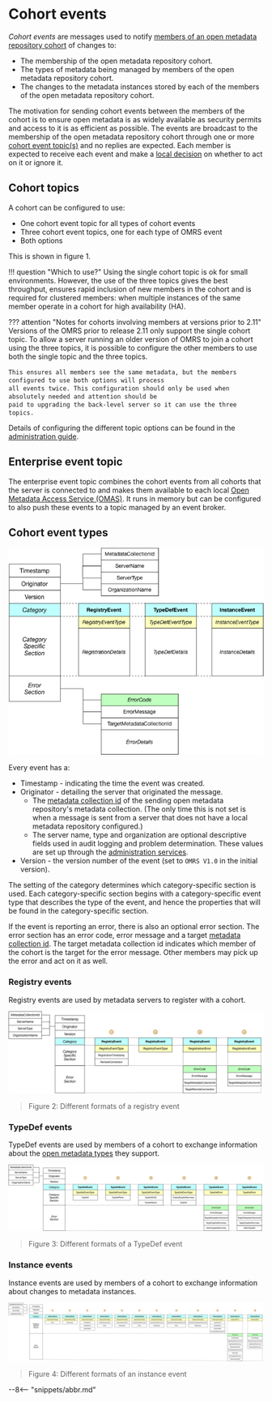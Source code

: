 <!-- SPDX-License-Identifier: CC-BY-4.0 -->
<!-- Copyright Contributors to the Egeria project. -->

# Cohort events

*Cohort events* are messages used to notify [members of an open metadata repository cohort](/egeria-docs/concepts/cohort-members) of changes to:

- The membership of the open metadata repository cohort.
- The types of metadata being managed by members of the open metadata repository cohort.
- The changes to the metadata instances stored by each of the members of the open metadata repository cohort.

The motivation for sending cohort events between the members of the cohort is to ensure open metadata is as widely available as security permits and access to it is as efficient as possible.  The events are broadcast to the membership of the open metadata repository cohort through one or more [cohort event topic(s)](#cohort-topics) and no replies are expected. Each member is expected to receive each event and make a [local decision](/egeria-docs/concepts/open-metadata-exchange-rule) on whether to act on it or ignore it.

## Cohort topics

A cohort can be configured to use:

- One cohort event topic for all types of cohort events
- Three cohort event topics, one for each type of OMRS event
- Both options

This is shown in figure 1.



!!! question "Which to use?"
    Using the single cohort topic is ok for small environments. However, the use of the three topics gives
    the best throughput, ensures rapid inclusion of new members in the cohort and is required for clustered members:
    when multiple instances of the same member operate in a cohort for high availability (HA).

??? attention "Notes for cohorts involving members at versions prior to 2.11"
    Versions of the OMRS prior to release 2.11 only support the single cohort topic.
    To allow a server running an older version of OMRS to join a cohort using the three topics, it is possible to
    configure the other members to use both the single topic and the three topics.

    This ensures all members see the same metadata, but the members configured to use both options will process
    all events twice. This configuration should only be used when absolutely needed and attention should be
    paid to upgrading the back-level server so it can use the three topics.

Details of configuring the different topic options can be found in the
[administration guide](/egeria-docs/guides/admin/guide).

## Enterprise event topic

The enterprise event topic combines the cohort events from all cohorts that the server is connected to and makes them available to each local [Open Metadata Access Service (OMAS)](/egeria-docs/services/omas).  It runs in memory but can be configured to also push these events to a topic managed by an event broker.

## Cohort event types

![OMRS event format (version 1)](cohort-event-format.png)

Every event has a:

- Timestamp - indicating the time the event was created.
- Originator - detailing the server that originated the message.
    - The [metadata collection id](/egeria-docs/concepts/metadata-collection-id) of the sending open metadata repository's metadata collection.  (The only time this is not set is when a message is sent from a server that does not have a local metadata repository configured.)
    - The server name, type and organization are optional descriptive fields used in audit logging and problem determination. These values are set up through the [administration services](/egeria-docs/guides/admin/guide).
- Version - the version number of the event (set to `OMRS V1.0` in the initial version).

The setting of the category determines which category-specific section is used. Each category-specific section begins with a category-specific event type that describes the type of the event, and hence the properties that will be found in the category-specific section.

If the event is reporting an error, there is also an optional error section.  The error section has an error code, error message and a target [metadata collection id](/egeria-docs/concepts/metadata-collection-id).  The target metadata collection id indicates which member of the cohort is the target for the error message.  Other members may pick up the error and act on it as well.

### Registry events

Registry events are used by metadata servers to register with a cohort.

![Figure 2](cohort-registry-event-formats.png)
> Figure 2: Different formats of a registry event

### TypeDef events

TypeDef events are used by members of a cohort to exchange information about the [open metadata types](/egeria-docs/types) they support.

![Figure 3](cohort-typedef-event-formats.png)
> Figure 3: Different formats of a TypeDef event


### Instance events

Instance events are used by members of a cohort to exchange information about changes to metadata instances.

![Figure 4](cohort-instance-event-formats.png)
> Figure 4: Different formats of an instance event

--8<-- "snippets/abbr.md"
